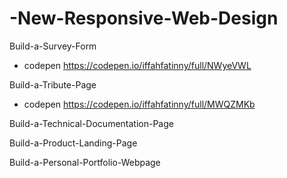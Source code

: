 # -New-Responsive-Web-Design
Build-a-Survey-Form
- codepen https://codepen.io/iffahfatinny/full/NWyeVWL

Build-a-Tribute-Page
- codepen https://codepen.io/iffahfatinny/full/MWQZMKb

Build-a-Technical-Documentation-Page

Build-a-Product-Landing-Page

Build-a-Personal-Portfolio-Webpage
